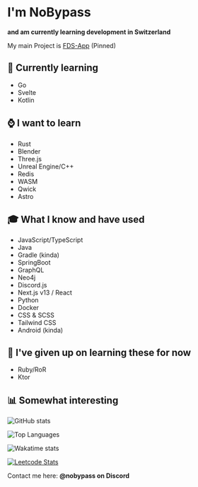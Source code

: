 # I'm NoBypass
**and am currently learning development in Switzerland**

My main Project is [FDS-App](https://github.com/NoBypass/fds) (Pinned)

## 🏫 Currently learning
- Go
- Svelte
- Kotlin

## ⌚ I want to learn
- Rust
- Blender
- Three.js
- Unreal Engine/C++
- Redis
- WASM
- Qwick
- Astro

## 🎓 What I know and have used
- JavaScript/TypeScript
- Java
- Gradle (kinda)
- SpringBoot
- GraphQL
- Neo4j
- Discord.js
- Next.js v13 / React
- Python
- Docker
- CSS & SCSS
- Tailwind CSS
- Android (kinda)

## 🫠 I've given up on learning these for now
- Ruby/RoR
- Ktor

## 📊 Somewhat interesting

![GitHub stats](https://github-readme-stats.vercel.app/api?username=nobypass&theme=transparent&show_icons=true)

![Top Languages](https://github-readme-stats.vercel.app/api/top-langs/?username=nobypass&layout=compact&theme=transparent)

![Wakatime stats](https://github-readme-stats.vercel.app/api/wakatime?username=nobypass&layout=compact&theme=transparent)

[![Leetcode Stats](https://leetcard.jacoblin.cool/user5953FK?ext=heatmap)](https://leetcode.com/user5953FK)


Contact me here: **@nobypass on Discord**
